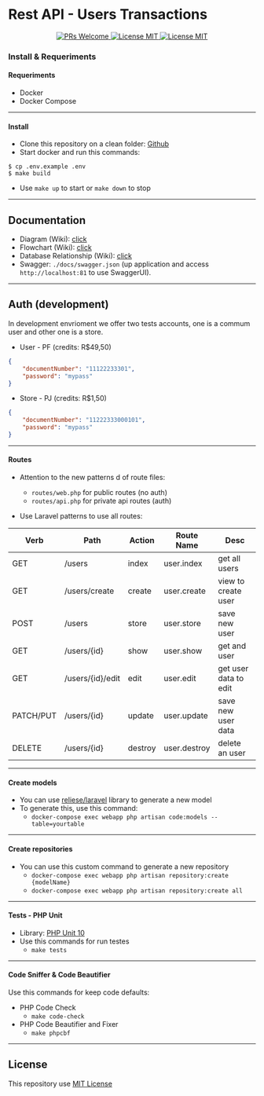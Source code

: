 # Rest API - Users Transactions

<p align="center">
    <a href="http://makeapullrequest.com">
        <img src="https://img.shields.io/badge/PRs-welcome-brightgreen.svg?style=flat-square" alt="PRs Welcome">
    </a>
    <a href="https://github.com/matmper/php-laravel-users-transactions/actions/workflows/github_actions.yml?query=branch%3Amain+event%3Apush">
        <img src="https://github.com/github/docs/actions/workflows/github_actions.yml/badge.svg?event=push" alt="License MIT">
    </a>
    <a href="https://en.wikipedia.org/wiki/Proprietary_software">
        <img src="https://img.shields.io/badge/license-Proprietary-blue.svg?style=flat-square" alt="License MIT">
    </a>
</p>

### Install & Requeriments
#### Requeriments
- Docker
- Docker Compose
---
#### Install
- Clone this repository on a clean folder: [Github](https://github.com/matmper/php-laravel-users-transactions)
- Start docker and run this commands: 
```base
$ cp .env.example .env
$ make build
```
- Use `make up` to start or `make down` to stop

---
## Documentation
- Diagram (Wiki): [click](https://github.com/matmper/php-laravel-users-transactions/wiki/Diagrama)
- Flowchart (Wiki): [click](https://github.com/matmper/php-laravel-users-transactions/wiki/Fluxograma---Transa%C3%A7%C3%B5es)
- Database Relationship (Wiki): [click](https://github.com/matmper/php-laravel-users-transactions/wiki/Relacionamento-de-Dados)
- Swagger: `./docs/swagger.json` (up application and access `http://localhost:81` to use SwaggerUI).

---
## Auth (development)
In development envrioment we offer two tests accounts, one is a commum user and other one is a store.

- User - PF (credits: R$49,50)
```json
{
    "documentNumber": "11122233301",
    "password": "mypass"
}
```

- Store - PJ (credits: R$1,50)
```json
{
    "documentNumber": "11222333000101",
    "password": "mypass"
}
```
---
#### Routes
- Attention to the new patterns d of route files:
    - `routes/web.php` for public routes (no auth)
    - `routes/api.php` for private api routes (auth)

- Use Laravel patterns to use all routes:

| Verb | Path | Action | Route Name | Desc |
|--|--|--|--|--|
| GET | /users | index | user.index | get all users |
| GET | /users/create | create | user.create | view to create user |
| POST | /users | store | user.store | save new user |
| GET | /users/{id} | show | user.show | get and user |
| GET | /users/{id}/edit | edit | user.edit | get user data to edit |
| PATCH/PUT | /users/{id} | update | user.update | save new user data |
| DELETE | /users/{id} | destroy | user.destroy | delete an user |

---
#### Create models
- You can use [reliese/laravel](https://github.com/reliese/laravel) library to generate a new model
- To generate this, use this command:
    - ```docker-compose exec webapp php artisan code:models --table=yourtable```
---
#### Create repositories
- You can use this custom command to generate a new repository
    - `docker-compose exec webapp php artisan repository:create {modelName}`
    - `docker-compose exec webapp php artisan repository:create all`
---
#### Tests - PHP Unit
- Library: [PHP Unit 10](https://phpunit.de/getting-started/phpunit-10.html)
- Use this commands for run testes
    - `make tests`
---
#### Code Sniffer & Code Beautifier
Use this commands for keep code defaults:
- PHP Code Check
    - `make code-check`
- PHP Code Beautifier and Fixer
    - `make phpcbf`
---
## License
This repository use [MIT License](https://choosealicense.com/licenses/mit/)
